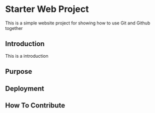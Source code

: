 # Starter Web Project
This is a simple website project for showing how to use Git and Github together
## Introduction
This is a introduction
## Purpose
## Deployment
## How To Contribute
